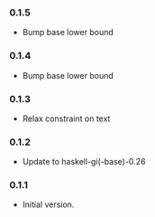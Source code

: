 ### 0.1.5

+ Bump base lower bound

### 0.1.4

+ Bump base lower bound

### 0.1.3

+ Relax constraint on text

### 0.1.2

+ Update to haskell-gi(-base)-0.26

### 0.1.1

+ Initial version.
